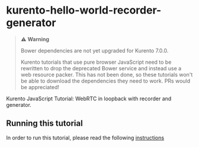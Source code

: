 kurento-hello-world-recorder-generator
======================================

> :warning: **Warning**
>
> Bower dependencies are not yet upgraded for Kurento 7.0.0.
>
> Kurento tutorials that use pure browser JavaScript need to be rewritten to drop the deprecated Bower service and instead use a web resource packer. This has not been done, so these tutorials won't be able to download the dependencies they need to work. PRs would be appreciated!

Kurento JavaScript Tutorial: WebRTC in loopback with recorder and generator.

Running this tutorial
---------------------

In order to run this tutorial, please read the following [instructions](https://kurento.openvidu.io/docs/current/tutorials/js/tutorial-recorder.html)

